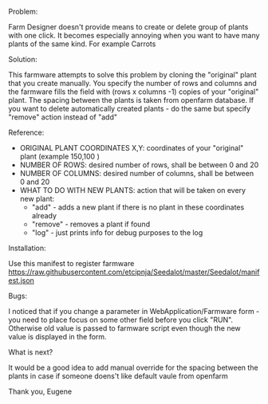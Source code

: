 Problem:

Farm Designer doesn't provide means to create or delete group of plants with one click.
It becomes especially annoying when you want to have many plants of the same kind. For example Carrots

Solution:

This farmware attempts to solve this problem by cloning the "original" plant that you create manually.
You specify the number of rows and columns and the farmware fills the field with (rows x columns -1) copies
of your "original" plant. The spacing between the plants is taken from openfarm database.
If you want to delete automatically created plants - do the same but specify "remove" action instead of "add"

Reference:
- ORIGINAL PLANT COORDINATES X,Y: coordinates of your "original" plant (example 150,100 )
- NUMBER OF ROWS:                 desired number of rows, shall be between 0 and 20
- NUMBER OF COLUMNS:              desired number of columns, shall be between 0 and 20
- WHAT TO DO WITH NEW PLANTS:     action that will be taken on every new plant:
    - "add"     - adds a new plant if there is no plant in these coordinates already
    - "remove"  - removes a plant if found
    - "log"     - just prints info for debug purposes to the log

Installation:

Use this manifest to register farmware
https://raw.githubusercontent.com/etcipnja/Seedalot/master/Seedalot/manifest.json

Bugs:

I noticed that if you change a parameter in WebApplication/Farmware form - you need to place focus on some other
field before you click "RUN". Otherwise old value is  passed to farmware script even though the new value
is displayed in the form.

What is next?

It would be a good idea to add manual override for the spacing between the plants in case if someone doens't like
default vaule from openfarm

Thank you,
Eugene

